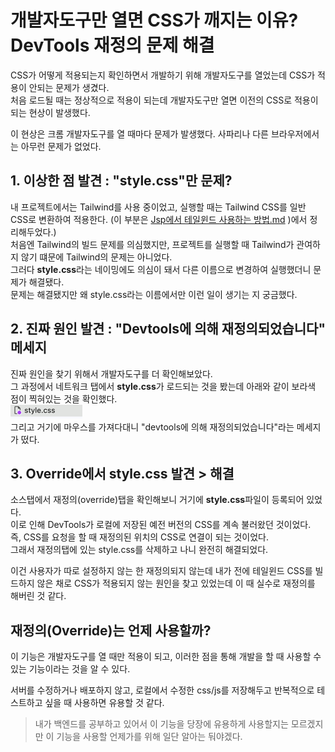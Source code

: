 # 개발자도구만 열면 CSS가 깨지는 이유? DevTools 재정의 문제 해결

CSS가 어떻게 적용되는지 확인하면서 개발하기 위해 개발자도구를 열었는데 CSS가 적용이 안되는 문제가 생겼다.  
처음 로드될 때는 정상적으로 적용이 되는데 개발자도구만 열면 이전의 CSS로 적용이 되는 현상이 발생했다.

이 현상은 크롬 개발자도구를 열 때마다 문제가 발생했다. 사파리나 다른 브라우저에서는 아무런 문제가 없었다.

## 1. 이상한 점 발견 : "style.css"만 문제?
내 프로젝트에서는 Tailwind를 사용 중이었고, 실행할 때는 Tailwind CSS를 일반 CSS로 변환하여 적용한다. (이 부분은 [Jsp에서 테일윈드 사용하는 방법.md](Jsp%EC%97%90%EC%84%9C%20%ED%85%8C%EC%9D%BC%EC%9C%88%EB%93%9C%20%EC%82%AC%EC%9A%A9%ED%95%98%EB%8A%94%20%EB%B0%A9%EB%B2%95.md) )에서 정리해두었다.)  
처음엔 Tailwind의 빌드 문제를 의심했지만, 프로젝트를 실행할 때 Tailwind가 관여하지 않기 떄문에 Tailwind의 문제는 아니었다.  
그러다 **style.css**라는 네이밍에도 의심이 돼서 다른 이름으로 변경하여 실행했더니 문제가 해결됐다.  
문제는 해결됐지만 왜 style.css라는 이름에서만 이런 일이 생기는 지 궁금했다.

## 2. 진짜 원인 발견 : "Devtools에 의해 재정의되었습니다" 메세지
진짜 원인을 찾기 위해서 개발자도구를 더 확인해보았다.  
그 과정에서 네트워크 탭에서 **style.css**가 로드되는 것을 봤는데 아래와 같이 보라색 점이 찍혀있는 것을 확인했다.  
![devtools override](img/devtools%20override.png)  
그리고 거기에 마우스를 가져다대니 "devtools에 의해 재정의되었습니다"라는 메세지가 떴다.  

## 3. Override에서 style.css 발견 > 해결
소스탭에서 재정의(override)탭을 확인해보니 거기에 **style.css**파일이 등록되어 있었다.  
이로 인해 DevTools가 로컬에 저장된 예전 버전의 CSS를 계속 불러왔던 것이었다.  
즉, CSS를 요청을 할 때 재정의된 위치의 CSS로 연결이 되는 것이었다.  
그래서 재정의탭에 있는 style.css를 삭제하고 나니 완전히 해결되었다.

이건 사용자가 따로 설정하지 않는 한 재정의되지 않는데 내가 전에 테일윈드 CSS를 빌드하지 않은 채로 CSS가 적용되지 않는 원인을 찾고 있었는데 이 때 실수로 재정의를 해버린 것 같다.

## 재정의(Override)는 언제 사용할까?
이 기능은 개발자도구를 열 때만 적용이 되고, 이러한 점을 통해 개발을 할 때 사용할 수 있는 기능이라는 것을 알 수 있다.  

서버를 수정하거나 배포하지 않고, 로컬에서 수정한 css/js를 저장해두고 반복적으로 테스트하고 싶을 때 사용하면 유용할 것 같다.  

> 내가 백엔드를 공부하고 있어서 이 기능을 당장에 유용하게 사용할지는 모르겠지만 이 기능을 사용할 언제가를 위해 일단 알아는 둬야겠다.


